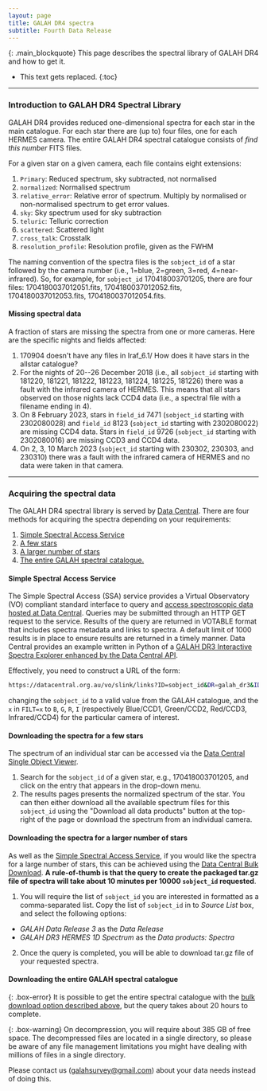 ```yaml
---
layout: page
title: GALAH DR4 spectra
subtitle: Fourth Data Release
---
```


{: .main_blockquote}
This page describes the spectral library of GALAH DR4 and how to get it.

* This text gets replaced.
{:toc}

---

### Introduction to GALAH DR4 Spectral Library

GALAH DR4 provides reduced one-dimensional spectra for each star in the main catalogue. For each star there are (up to) four files, one for each HERMES camera. The entire GALAH DR4 spectral catalogue consists of *find this number* FITS files.

For a given star on a given camera, each file contains eight extensions:

1. `Primary`: Reduced spectrum, sky subtracted, not normalised
2. `normalized`: Normalised spectrum
3. `relative_error`: Relative error of spectrum. Multiply by normalised or non-normalised spectrum to get error values. 
4. `sky`: Sky spectrum used for sky subtraction
5. `teluric`: Telluric correction
6. `scattered`: Scattered light
7. `cross_talk`: Crosstalk
8. `resolution_profile`: Resolution profile, given as the FWHM

The naming convention of the spectra files is the `sobject_id` of a star followed by the camera number (i.e., 1=blue, 2=green, 3=red, 4=near-infrared). So, for example, for `sobject_id` 170418003701205, there are four files: 1704180037012051.fits, 1704180037012052.fits, 1704180037012053.fits, 1704180037012054.fits.

#### Missing spectral data

A fraction of stars are missing the spectra from one or more cameras. Here are the specific nights and fields affected:

1. 170904 doesn't have any files in Iraf_6.1/ How does it have stars in the allstar catalogue?
2. For the nights of 20--26 December 2018 (i.e., all `sobject_id` starting with 181220, 181221, 181222, 181223, 181224, 181225, 181226) there was a fault with the infrared camera of HERMES. This means that all stars observed on those nights lack CCD4 data (i.e., a spectral file with a filename ending in 4).
3. On 8 February 2023, stars in `field_id` 7471 (`sobject_id` starting with 2302080028) and `field_id` 8123 (`sobject_id` starting with 2302080022) are missing CCD4 data. Stars in `field_id` 9726 (`sobject_id` starting with 2302080016) are missing CCD3 and CCD4 data.
4. On 2, 3, 10 March 2023 (`sobject_id` starting with 230302, 230303, and 230310) there was a fault with the infrared camera of HERMES and no data were taken in that camera.

---

### Acquiring the spectral data

The GALAH DR4 spectral library is served by [Data Central](https://datacentral.org.au). There are four methods for acquiring the spectra depending on your requirements:

1. [Simple Spectral Access Service](#simple-spectral-access-service)
1. [A few stars](#downloading-the-spectra-for-a-few-stars)
2. [A larger number of stars](#downloading-the-spectra-for-a-larger-number-of-stars)
3. [The entire GALAH spectral catalogue.](#downloading-the-entire-galah-spectral-catalogue)

#### Simple Spectral Access Service

The Simple Spectral Access (SSA) service provides a Virtual Observatory (VO) compliant standard interface to query and [access spectroscopic data hosted at Data Central](https://docs.datacentral.org.au/reference/services/simple-spectral-access-ssa-service/). Queries may be submitted through an HTTP GET request to the service. Results of the query are returned in VOTABLE format that includes spectra metadata and links to spectra. A default limit of 1000 results is in place to ensure results are returned in a timely manner. Data Central provides an example written in Python of a [GALAH DR3 Interactive Spectra Explorer enhanced by the Data Central API](https://docs.datacentral.org.au/help-center/virtual-observatory-examples/ssa-galah-dr3-interactive-spectra-explorer-enhanced-data-central-api/).

Effectively, you need to construct a URL of the form:
```bash
https://datacentral.org.au/vo/slink/links?ID=sobject_id&DR=galah_dr3&IDX=0&FILT=x&RESPONSEFORMAT=fits
```
changing the `sobject_id` to a valid value from the GALAH catalogue, and the `x` in `FILT=x` to `B`, `G`, `R`, `I` (respectively Blue/CCD1, Green/CCD2, Red/CCD3, Infrared/CCD4) for the particular camera of interest.

#### Downloading the spectra for a few stars

The spectrum of an individual star can be accessed via the [Data Central Single Object Viewer](https://datacentral.org.au/services/sov/).
1. Search for the `sobject_id` of a given star, e.g., 170418003701205, and click on the entry that appears in the drop-down menu.
2. The results pages presents the normalized spectrum of the star. You can then either download all the available spectrum files for this `sobject_id` using the "Download all data products" button at the top-right of the page or download the spectrum from an individual camera.

#### Downloading the spectra for a larger number of stars

As well as the [Simple Spectral Access Service](#simple-spectral-access-service), if you would like the spectra for a large number of stars, this can be achieved using the [Data Central Bulk Download](https://datacentral.org.au/services/download/). **A rule-of-thumb is that the query to create the packaged tar.gz file of spectra will take about 10 minutes per 10000 `sobject_id` requested**.

1. You will require the list of `sobject_id` you are interested in formatted as a comma-separated list. Copy the list of `sobject_id` in to *Source List* box, and select the following options:
* *GALAH Data Release 3* as the *Data Release*
* *GALAH DR3 HERMES 1D Spectrum* as the *Data products: Spectra*

2. Once the query is completed, you will be able to download tar.gz file of your requested spectra.

#### Downloading the entire GALAH spectral catalogue

{: .box-error}
It is possible to get the entire spectral catalogue with the [bulk download option described above](#downloading-the-spectra-for-a-larger-number-of-stars), but the query takes about 20 hours to complete. 

{: .box-warning}
On decompression, you will require about 385 GB of free space. The decompressed files are located in a single directory, so please be aware of any file management limitations you might have dealing with millions of files in a single directory.

Please contact us ([galahsurvey@gmail.com](mailto:galahsurvey@gmail.com)) about your data needs instead of doing this.
